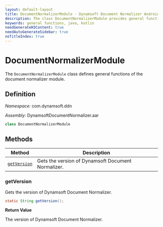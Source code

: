 ```yaml
---
layout: default-layout
title: DocumentNormalizerModule - Dynamsoft Document Normalizer Android SDK API Reference
description: The class DocumentNormalizerModule provides general functions for document normalization sdk.
keywords: general functions, java, kotlin
needGenerateH3Content: true
needAutoGenerateSidebar: true
noTitleIndex: true
---
```


# DocumentNormalizerModule

The `DocumentNormalizerModule` class defines general functions of the document normalizer module.

## Definition

*Namespace:* com.dynamsoft.ddn

*Assembly:* DynamsoftDocumentNormalizer.aar

```java
class DocumentNormalizerModule
```

## Methods

| Method | Description |
|------- |-------------|
| [`getVersion`](#getversion) | Gets the version of Dynamsoft Document Normalizer. |

### getVersion

Gets the version of Dynamsoft Document Normalizer.

```java
static String getVersion();
```

**Return Value**

The version of Dynamsoft Document Normalizer.
